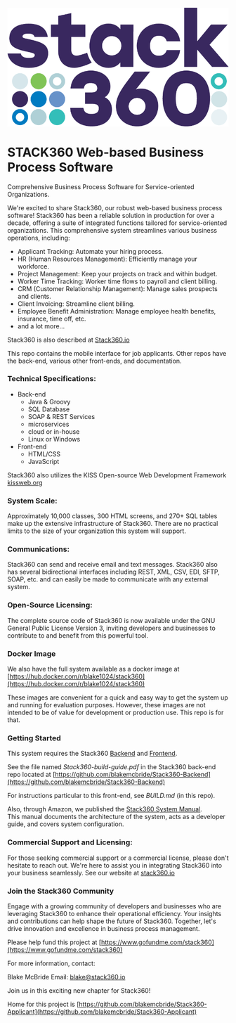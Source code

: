 ![](stack360-dots3-24.png)

# STACK360 Web-based Business Process Software

Comprehensive Business Process Software for Service-oriented Organizations.

We're excited to share Stack360, our robust web-based business process
software! Stack360 has been a reliable solution in production for over
a decade, offering a suite of integrated functions tailored for
service-oriented organizations. This comprehensive system streamlines
various business operations, including:

* Applicant Tracking: Automate your hiring process.
* HR (Human Resources Management): Efficiently manage your workforce.
* Project Management: Keep your projects on track and within budget.
* Worker Time Tracking: Worker time flows to payroll and client billing.
* CRM (Customer Relationship Management): Manage sales prospects and clients.
* Client Invoicing: Streamline client billing.
* Employee Benefit Administration: Manage employee health benefits, insurance, time off, etc.
* and a lot more...


Stack360 is also described at [Stack360.io](https://stack360.io)

This repo contains the mobile interface for job applicants.  Other repos have
the back-end, various other front-ends, and documentation.

### Technical Specifications:

- Back-end
    - Java & Groovy
    - SQL Database
    - SOAP & REST Services
    - microservices 
    - cloud or in-house
    - Linux or Windows
- Front-end
    - HTML/CSS
    - JavaScript
    
Stack360 also utilizes the KISS Open-source Web Development Framework
[kissweb.org](https://kissweb.org)

### System Scale:

Approximately 10,000 classes, 300 HTML screens, and 270+ SQL tables
make up the extensive infrastructure of Stack360.  There are no
practical limits to the size of your organization this system will
support.

### Communications:

Stack360 can send and receive email and text messages.  Stack360 also
has several bidirectional interfaces including REST, XML, CSV, EDI,
SFTP, SOAP, etc. and can easily be made to communicate with any
external system.

### Open-Source Licensing:

The complete source code of Stack360 is now available under the GNU
General Public License Version 3, inviting developers and businesses
to contribute to and benefit from this powerful tool.

### Docker Image

We also have the full system available as a docker image at
[https://hub.docker.com/r/blake1024/stack360](https://hub.docker.com/r/blake1024/stack360)

These images are convenient for a quick and easy way to get the system
up and running for evaluation purposes.  However, these images are not
intended to be of value for development or production use.  This repo
is for that.


### Getting Started

This system requires the Stack360 [Backend](https://github.com/blakemcbride/Stack360-Backend) 
and [Frontend](https://github.com/blakemcbride/Stack360-Frontend).

See the file named *Stack360-build-guide.pdf* in the Stack360 back-end repo located at
[https://github.com/blakemcbride/Stack360-Backend](https://github.com/blakemcbride/Stack360-Backend)

For instructions particular to this front-end, see *BUILD.md* (in this repo).

Also, through Amazon, we published the 
[Stack360 System Manual](https://amazon.com/dp/B0D1245Q1F).  
This manual documents the architecture of the system,
acts as a developer guide, and covers system configuration.

### Commercial Support and Licensing:

For those seeking commercial support or a commercial license, please
don't hesitate to reach out. We're here to assist you in integrating
Stack360 into your business seamlessly.  See our website at
[stack360.io](https://stack360.io)

### Join the Stack360 Community

Engage with a growing community of developers and businesses who are
leveraging Stack360 to enhance their operational efficiency.  Your
insights and contributions can help shape the future of
Stack360. Together, let's drive innovation and excellence in business
process management.

Please help fund this project at
[https://www.gofundme.com/stack360](https://www.gofundme.com/stack360)

For more information, contact:

Blake McBride
Email: blake@stack360.io

Join us in this exciting new chapter for Stack360!

Home for this project is [https://github.com/blakemcbride/Stack360-Applicant](https://github.com/blakemcbride/Stack360-Applicant)
